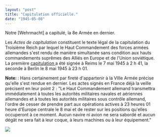 ```yaml
---
layout: "post"
title: "Capitulation officielle."
date: "1945-05-08"
---
```


Notre [Wehrmacht] a capitulé, la 8e Armée en dernier.


<div class="histoire"></div>

<div class="commentaire">Les <em>Actes de capitulation</em> constituent le texte légal de la capitulation du Troisième Reich par lequel le Haut Commandement des forces armées allemandes s'est rendu de manière simultanée sans condition aux hauts commandements suprêmes des Alliés en Europe et de l'Union soviétique. La première <a href="http://www.lepoint.fr/histoire/la-fausse-capitulation-du-8-mai-1945-08-05-2014-1820601_1615.php"> capitulation </a> a été signée à Reims le 7 mai 1945 à 2 h 41, la seconde à Berlin le 8 mai 1945 à 23 h 01.  

<strong> Note: </strong> : Hans certainement par fireté d'appartenir à la VIIIe Armée précise qu'elle s'est rendue en dernier. Les actes signés en France déjà la veille précisent en leur point 2 : "Le Haut Commandement allemand transmettra immédiatement à toutes les autorités militaires navales et aériennes allemandes et à toutes les autorités militaires sous contrôle allemand, l'ordre de cesser de prendre part aux opérations actives à 23 heures 01 heure d'Europe centrale le 8 mai et de rester sur les positions qu'elles occuperont à ce moment. Aucun navire ni avion ne sera sabordé et aucun dégât ne sera fait à leur coque, à leurs machines ou à leur équipement."</div>

<img class="photo" src="{{'/assets/img/8mai_leliberte.jpg' | prepend: site.baseurl}}">